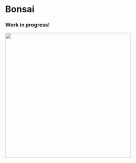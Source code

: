 # Bonsai

### Work in progress!

<img width=400 src=https://user-images.githubusercontent.com/2512298/161963885-ffb97543-cb5d-4ec2-9ddc-999a8015890b.gif>
